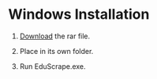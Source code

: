 # Windows Installation

1. [Download](pages/get-started.md) the rar file.

2. Place in its own folder.

3. Run EduScrape.exe.

